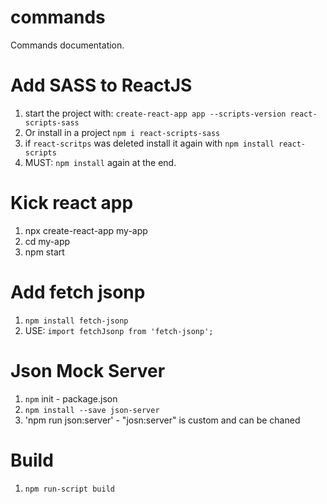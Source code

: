# commands
Commands documentation.

# Add SASS to ReactJS
1. start the project with: `create-react-app app --scripts-version react-scripts-sass`
2. Or install in a project `npm i react-scripts-sass`
3. if `react-scritps` was deleted install it again with `npm install react-scripts`
4. MUST: `npm install` again at the end.

# Kick react app
1. npx create-react-app my-app
2. cd my-app
3. npm start

# Add fetch jsonp
1. `npm install fetch-jsonp`
2. USE: `import fetchJsonp from 'fetch-jsonp';`

# Json Mock Server
1. `npm` init - package.json
2. `npm install --save json-server`
3. 'npm run json:server' - "josn:server" is custom and can be chaned

# Build
1. `npm run-script build`
